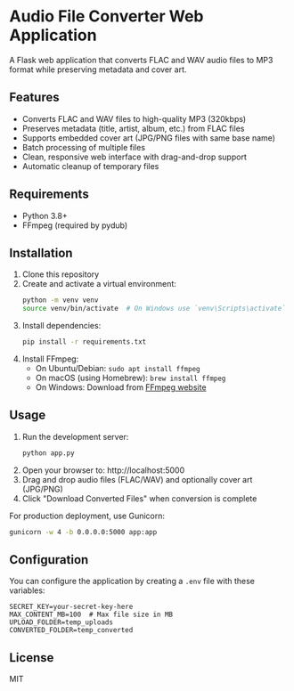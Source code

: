 # Audio File Converter Web Application

A Flask web application that converts FLAC and WAV audio files to MP3 format while preserving metadata and cover art.

## Features

- Converts FLAC and WAV files to high-quality MP3 (320kbps)
- Preserves metadata (title, artist, album, etc.) from FLAC files
- Supports embedded cover art (JPG/PNG files with same base name)
- Batch processing of multiple files
- Clean, responsive web interface with drag-and-drop support
- Automatic cleanup of temporary files

## Requirements

- Python 3.8+
- FFmpeg (required by pydub)

## Installation

1. Clone this repository
2. Create and activate a virtual environment:
   ```bash
   python -m venv venv
   source venv/bin/activate  # On Windows use `venv\Scripts\activate`
   ```
3. Install dependencies:
   ```bash
   pip install -r requirements.txt
   ```
4. Install FFmpeg:
   - On Ubuntu/Debian: `sudo apt install ffmpeg`
   - On macOS (using Homebrew): `brew install ffmpeg`
   - On Windows: Download from [FFmpeg website](https://ffmpeg.org/)

## Usage

1. Run the development server:
   ```bash
   python app.py
   ```
2. Open your browser to: http://localhost:5000
3. Drag and drop audio files (FLAC/WAV) and optionally cover art (JPG/PNG)
4. Click "Download Converted Files" when conversion is complete

For production deployment, use Gunicorn:
```bash
gunicorn -w 4 -b 0.0.0.0:5000 app:app
```

## Configuration

You can configure the application by creating a `.env` file with these variables:
```
SECRET_KEY=your-secret-key-here
MAX_CONTENT_MB=100  # Max file size in MB
UPLOAD_FOLDER=temp_uploads
CONVERTED_FOLDER=temp_converted
```

## License

MIT

